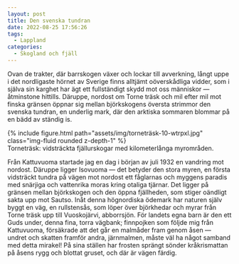 ```yaml
---
layout: post
title: Den svenska tundran
date: 2022-08-25 17:56:26
tags: 
  - Lappland 
categories: 
  - Skogland och fjäll
---
```


Ovan de trakter, där barrskogen växer och lockar till avverkning, långt uppe i det nordligaste hörnet av Sverige finns alltjämt oöverskådliga vidder, som i själva sin karghet har ägt ett fullständigt skydd mot oss människor &mdash; åtminstone hittills. Däruppe, nordost om Torne träsk och mil efter mil mot finska gränsen öppnar sig mellan björkskogens översta strimmor den svenska tundran, en underlig mark, där den arktiska sommaren blommar på en bädd av ständig is.

<div class="row mt-3">
    <div class="col-sm mt-3 mt-md-0">
        {% include figure.html path="assets/img/torneträsk-10-wtrpxl.jpg" class="img-fluid rounded z-depth-1" %}
    </div>
</div>
<div class="caption">
    Torneträsk: vidsträckta fjällurskogar med kilometerlånga myrområden.
</div>

Från Kattuvuoma startade jag en dag i början av juli 1932 en vandring mot nordost. Däruppe ligger Isovuoma &mdash; det betyder den stora myren, en första vidsträckt tundra på vägen mot nordost ett fåglarnas och myggens paradis med snärjiga och vattenrika moras kring otaliga tjärnar. Det ligger på gränsen mellan björkskogen och den öppna fjällheden, som stiger oändligt sakta upp mot Sautso. Inåt denna högnordiska ödemark har naturen själv byggt en väg, en rullstensås, som löper över björkhedar och myrar från Torne träsk upp till Vuoskojärvi, abborrsjön. För landets egna barn är den ett Guds under, denna fina, torra vägbank; finnpojken som följde mig från Kattuvuoma, försäkrade att det går en malmåder fram genom
åsen &mdash; undret och skatten framför andra, järnmalmen, måste väl ha något samband med detta mirakel! På sina ställen har frosten sprängt sönder kråkrismattan på åsens rygg och blottat gruset, och där är vägen färdig.
